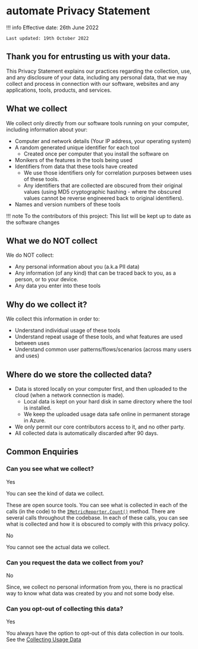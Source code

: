 ﻿# automate Privacy Statement

!!! info
    Effective date: 26th June 2022

    Last updated: 19th October 2022 

## Thank you for entrusting us with your data.

This Privacy Statement explains our practices regarding the collection, use, and any disclosure of your data, including any personal data, that we may collect and process in connection with our software, websites and any applications, tools, products, and services.

## What we collect

We collect only directly from our software tools running on your computer, including information about your:

* Computer and network details (Your IP address, your operating system)
* A random generated unique identifier for each tool
    * Created once per computer that you install the software on
* Monikers of the features in the tools being used
* Identifiers from data that these tools have created
    * We use those identifiers only for correlation purposes between uses of these tools. 
    * Any identifiers that are collected are obscured from their original values (using MD5 cryptographic hashing - where the obscured values cannot be reverse engineered back to original identifiers).
* Names and version numbers of these tools

!!! note
    To the contributors of this project: This list will be kept up to date as the software changes

## What we do NOT collect

We do NOT collect:

* Any personal information about you (a.k.a PII data)
* Any information (of any kind) that can be traced back to you, as a person, or to your device.
* Any data you enter into these tools

## Why do we collect it?

We collect this information in order to:

* Understand individual usage of these tools
* Understand repeat usage of these tools, and what features are used between uses
* Understand common user patterns/flows/scenarios (across many users and uses)


## Where do we store the collected data?

* Data is stored locally on your computer first, and then uploaded to the cloud (when a network connection is made).
  * Local data is kept on your hard disk in same directory where the tool is installed.
  * We keep the uploaded usage data safe online in permanent storage in Azure.
* We only permit our core contributors access to it, and no other party.
* All collected data is automatically discarded after 90 days.

## Common Enquiries

### Can you see what we collect?

Yes 

You can see the kind of data we collect. 

These are open source tools. You can see what is collected in each of the calls (in the code) to the [`IMetricReporter.Count()`](https://github.com/jezzsantos/automate/blob/main/src/Core/Common/IRecorder.cs) method. There are several calls throughout the codebase. In each of these calls, you can see what is collected and how it is obscured to comply with this privacy policy. 

No

You cannot see the actual data we collect.

### Can you request the data we collect from you?

No

Since, we collect no personal information from you, there is no practical way to know what data was created by you and not some body else.

### Can you opt-out of collecting this data?

Yes

You always have the option to opt-out of this data collection in our tools. See the [Collecting Usage Data](clioptions.md#collecting-usage-data)